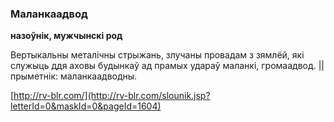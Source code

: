 ### Маланкаадвод
**назоўнік, мужчынскі род**

Вертыкальны металічны стрыжань, злучаны провадам з зямлёй, які служыць ддя аховы будынкаў ад прамых удараў маланкі, громаадвод. || прыметнік: маланкаадводны.

<a rel="author">[http://rv-blr.com/](http://rv-blr.com/slounik.jsp?letterId=0&maskId=0&pageId=1604)</a>
